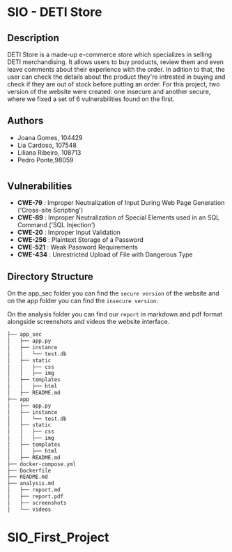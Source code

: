 # SIO - DETI Store

## Description

DETI Store is a made-up e-commerce store which specializes in selling DETI merchandising. It allows users to buy products, review them and even leave comments about their experience with the order. In adition to that, the user can check the details about the product they're intrested in buying and check if they are out of stock before putting an order.
For this project, two version of the website were created: one insecure and another secure, where we fixed a set of 6 vulnerabilities found on the first.


## Authors

* Joana Gomes, 104429
* Lia Cardoso, 107548
* Liliana Ribeiro, 108713
* Pedro Ponte,98059

#

## Vulnerabilities 

* **CWE-79** : Improper Neutralization of Input During Web Page Generation ('Cross-site Scripting')
* **CWE-89** : Improper Neutralization of Special Elements used in an SQL Command ('SQL Injection')
* **CWE-20** : Improper Input Validation
* **CWE-256** : Plaintext Storage of a Password
* **CWE-521** : Weak Password Requirements
* **CWE-434** : Unrestricted Upload of File with Dangerous Type

## Directory Structure

On the app_sec folder you can find the `secure version` of the website and on the app folder you can find the `insecure version`.

On the analysis folder you can find our `report` in markdown and pdf format alongside screenshots and videos the website interface.

    
```bash
├── app_sec
│   ├── app.py
│   ├── instance
│   │   └── test.db
│   ├── static
│   │   ├── css
│   │   ├── img
│   ├── templates
│   │   ├── html
│   ├── README.md
├── app
│   ├── app.py
│   ├── instance
│   │   └── test.db
│   ├── static
│   │   ├── css
│   │   ├── img
│   ├── templates
│   │   ├── html
│   ├── README.md
├── docker-compose.yml
├── Dockerfile
├── README.md
├── analysis.md
│   ├── report.md
│   ├── report.pdf
│   ├── screenshots
│   └── videos
```
# SIO_First_Project
